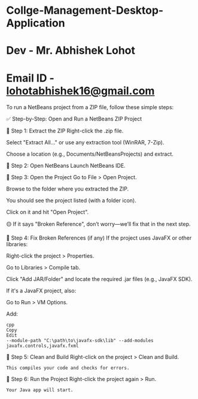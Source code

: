 # Collge-Management-Desktop-Application
# Dev - Mr. Abhishek Lohot
# Email ID - lohotabhishek16@gmail.com
To run a NetBeans project from a ZIP file, follow these simple steps:

✅ Step-by-Step: Open and Run a NetBeans ZIP Project

🔹 Step 1: Extract the ZIP
  Right-click the .zip file.

  Select "Extract All..." or use any extraction tool (WinRAR, 7-Zip).

  Choose a location (e.g., Documents/NetBeansProjects) and extract.

🔹 Step 2: Open NetBeans
  Launch NetBeans IDE.

🔹 Step 3: Open the Project
  Go to File > Open Project.

  Browse to the folder where you extracted the ZIP.

  You should see the project listed (with a folder icon).

  Click on it and hit "Open Project".

  🟡 If it says "Broken Reference", don’t worry—we’ll fix that in the next step.

🔹 Step 4: Fix Broken References (if any)
  If the project uses JavaFX or other libraries:

  Right-click the project > Properties.

  Go to Libraries > Compile tab.

  Click "Add JAR/Folder" and locate the required .jar files (e.g., JavaFX SDK).

  If it's a JavaFX project, also:

  Go to Run > VM Options.

  Add:

    cpp
    Copy
    Edit
    --module-path "C:\path\to\javafx-sdk\lib" --add-modules javafx.controls,javafx.fxml

🔹 Step 5: Clean and Build
    Right-click on the project > Clean and Build.

    This compiles your code and checks for errors.

🔹 Step 6: Run the Project
    Right-click the project again > Run.

    Your Java app will start.
